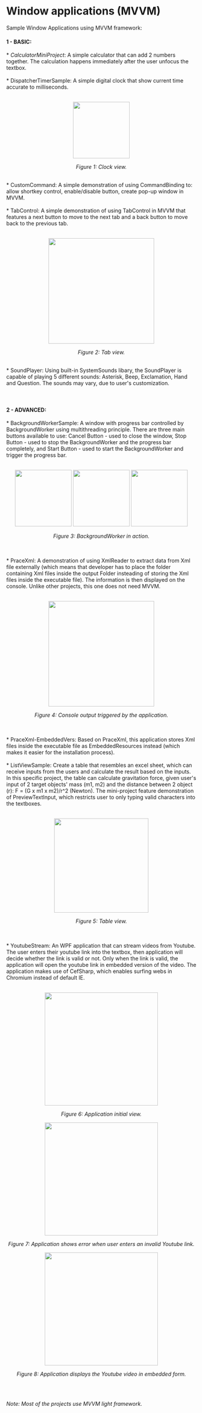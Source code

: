 # Window applications (MVVM)
Sample Window Applications using MVVM framework:
<h4>1 - BASIC:</h4>
* <i>CalculatorMiniProject</i>: A simple calculator that can add 2 numbers together. The calculation happens immediately after the user unfocus the textbox.<br/><br/>
* DispatcherTimerSample: A simple digital clock that show current time accurate to milliseconds.
<br/><br/>
<p align="center">
  <img src="https://github.com/minhducubc97/Window-Applications-MVVM/blob/master/Images/Github.PNG" height="150"/>
  <br/>
  <div align="center"><i>Figure 1: Clock view.</i></div>
</p>
<br/>
* CustomCommand: A simple demonstration of using CommandBinding to: allow shortkey control, enable/disable button, create pop-up window in MVVM.<br/><br/>
* TabControl: A simple demonstration of using TabControl in MVVM that features a next button to move to the next tab and a back button to move back to the previous tab. 
<br/><br/>
<p align="center">
  <img src="https://github.com/minhducubc97/Window-Applications-MVVM/blob/master/Images/Github4.PNG" height="280"/>
  <br/>
  <div align="center"><i>Figure 2: Tab view.</i></div>
</p>
<br/>
* SoundPlayer: Using built-in SystemSounds libary, the SoundPlayer is capable of playing 5 different sounds: Asterisk, Beep, Exclamation, Hand and Question. The sounds may vary, due to user's customization.
<br/><br/><br/>
<h4>2 - ADVANCED:</h4>
* BackgroundWorkerSample: A window with progress bar controlled by BackgroundWorker using multithreading principle. There are three main buttons available to use: Cancel Button - used to close the window, Stop Button - used to stop the BackgroundWorker and the progress bar completely, and Start Button - used to start the BackgroundWorker and trigger the progress bar.
<br/><br/>
<p align="center">
  <img src="https://github.com/minhducubc97/Window-Applications-MVVM/blob/master/Images/Github7.PNG" height="150"/>
  <img src="https://github.com/minhducubc97/Window-Applications-MVVM/blob/master/Images/Github8.PNG" height="150"/>
  <img src="https://github.com/minhducubc97/Window-Applications-MVVM/blob/master/Images/Github9.PNG" height="150"/>
  <br/>
  <div align="center"><i>Figure 3: BackgroundWorker in action.</i></div>
</p>
<br/><br/>
* PraceXml: A demonstration of using XmlReader to extract data from Xml file externally (which means that developer has to place the folder containing Xml files inside the output Folder insteading of storing the Xml files inside the executable file). The information is then displayed on the console. Unlike other projects, this one does not need MVVM.
<br/><br/>
<p align="center">
  <img src="https://github.com/minhducubc97/Window-Applications-MVVM/blob/master/Images/Github10.PNG" height="280"/>
  <br/>
  <div align="center"><i>Figure 4: Console output triggered by the application.</i></div>
</p>
<br/><br/>
* PraceXml-EmbeddedVers: Based on PraceXml, this application stores Xml files inside the executable file as EmbeddedResources instead (which makes it easier for the installation process).
<br/><br/>
* ListViewSample: Create a table that resembles an excel sheet, which can receive inputs from the users and calculate the result based on the inputs. In this specific project, the table can calculate gravitation force, given user's input of 2 target objects' mass (m1, m2) and the distance between 2 object (r): F = (G x m1 x m2)/r^2 (Newton). The mini-project feature demonstration of PreviewTextInput, which restricts user to only typing valid characters into the textboxes.
<br/><br/>
<p align="center">
  <img src="https://github.com/minhducubc97/Window-Applications-MVVM/blob/master/Images/Github11.PNG" height="250"/>
  <br/>
  <div align="center"><i>Figure 5: Table view.</i></div>
</p>
<br/><br/>
* YoutubeStream: An WPF application that can stream videos from Youtube. The user enters their youtube link into the textbox, then application will decide whether the link is valid or not. Only when the link is valid, the application will open the youtube link in embedded version of the video. The application makes use of CefSharp, which enables surfing webs in Chromium instead of default IE.
<br/><br/>
<p align="center">
  <img src="https://github.com/minhducubc97/Window-Applications-MVVM/blob/master/Images/Youtube.PNG" height="300"/>
  <br/>
  <div align="center"><i>Figure 6: Application initial view.</i></div>
</p>
<p align="center">
  <img src="https://github.com/minhducubc97/Window-Applications-MVVM/blob/master/Images/YoutubeWrong.PNG" height="300"/>
  <br/>
  <div align="center"><i>Figure 7: Application shows error when user enters an invalid Youtube link.</i></div>
</p>
<p align="center">
  <img src="https://github.com/minhducubc97/Window-Applications-MVVM/blob/master/Images/YoutubeRight.PNG" height="300"/>
  <br/>
  <div align="center"><i>Figure 8: Application displays the Youtube video in embedded form.</i></div>
</p>
<br/>
<br/>
<p><i>Note: Most of the projects use MVVM light framework.</i></p>
